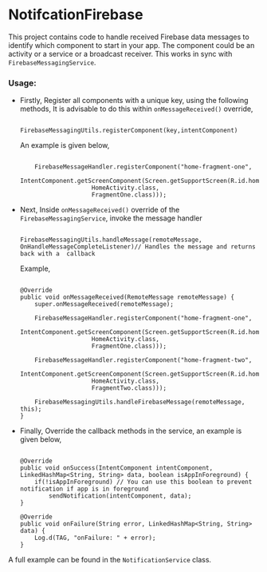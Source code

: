 # NotifcationFirebase

This project contains code to handle received Firebase data messages to identify which component to start in your app.
The component could be an activity or a service or a broadcast receiver. This works in sync with ``` FirebaseMessagingService ```.

### Usage:

- Firstly, Register all components with a unique key, using the following methods, It is advisable to do this within ``` onMessageReceived() ``` override,

    ```

    FirebaseMessagingUtils.registerComponent(key,intentComponent)

    ```
    
    An example is given below,

    ```

        FirebaseMessageHandler.registerComponent("home-fragment-one",
                IntentComponent.getScreenComponent(Screen.getSupportScreen(R.id.home_fg_container,
                        HomeActivity.class,
                        FragmentOne.class)));

    ```

- Next, Inside ``` onMessageReceived() ``` override of the ``` FirebaseMessagingService ```, invoke the message handler

    ```

    FirebaseMessagingUtils.handleMessage(remoteMessage, OnHandleMessageCompleteListener)// Handles the message and returns back with a  callback

    ```

    Example,

    ```

    @Override
    public void onMessageReceived(RemoteMessage remoteMessage) {
        super.onMessageReceived(remoteMessage);
        
        FirebaseMessageHandler.registerComponent("home-fragment-one",
                IntentComponent.getScreenComponent(Screen.getSupportScreen(R.id.home_fg_container,
                        HomeActivity.class,
                        FragmentOne.class)));

        FirebaseMessageHandler.registerComponent("home-fragment-two",
                IntentComponent.getScreenComponent(Screen.getSupportScreen(R.id.home_fg_container,
                        HomeActivity.class,
                        FragmentTwo.class)));
                
        FirebaseMessagingUtils.handleFirebaseMessage(remoteMessage, this);
    }

    ```

- Finally, Override the callback methods in the service, an example is given below,

    ```

    @Override
    public void onSuccess(IntentComponent intentComponent, LinkedHashMap<String, String> data, boolean isAppInForeground) {
        if(!isAppInForeground) // You can use this boolean to prevent notification if app is in foreground
            sendNotification(intentComponent, data);
    }

    @Override
    public void onFailure(String error, LinkedHashMap<String, String> data) {
        Log.d(TAG, "onFailure: " + error);
    }
    
    ```


A full example can be found in the ``` NotificationService ``` class.

